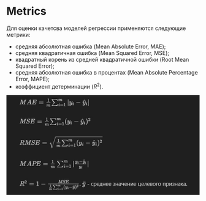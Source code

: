# Metrics

Для оценки качетсва моделей регрессии применяются следующие метрики:
- средняя абсолютная ошибка (Mean Absolute Error, MAE);
- средняя квадратичная ошибка (Mean Squared Error, MSE);
- квадратный корень из средней квадратичной ошибки (Root Mean Squared Error);
- средняя абсолютная ошибка в процентах (Mean Absolute Percentage Error, MAPE);
- коэффициент детерминации ($R^2$).

![Текст с описанием картинки](5pYgG9-Xk_U.jpg)

